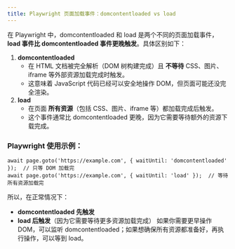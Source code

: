 ```yaml
---
title: Playwright 页面加载事件：domcontentloaded vs load
---
```


在 Playwright 中，domcontentloaded 和 load 是两个不同的页面加载事件，**load 事件比 domcontentloaded 事件更晚触发**。具体区别如下：

1. **domcontentloaded**
    - 在 HTML 文档被完全解析（DOM 树构建完成）且 **不等待** CSS、图片、iframe 等外部资源加载完成时触发。
    - 这意味着 JavaScript 代码已经可以安全地操作 DOM，但页面可能还没完全渲染。
2. **load**
    - 在页面 **所有资源**（包括 CSS、图片、iframe 等）都加载完成后触发。
    - 这个事件通常比 domcontentloaded 更晚，因为它需要等待额外的资源下载完成。

### **Playwright 使用示例：**
```
await page.goto('https://example.com', { waitUntil: 'domcontentloaded' });  // 只等 DOM 加载完
await page.goto('https://example.com', { waitUntil: 'load' });  // 等待所有资源加载完
```

所以，在正常情况下：
- **domcontentloaded 先触发**
- **load 后触发**（因为它需要等待更多资源加载完成）
如果你需要更早操作 DOM，可以监听 domcontentloaded；如果想确保所有资源都准备好，再执行操作，可以等到 load。